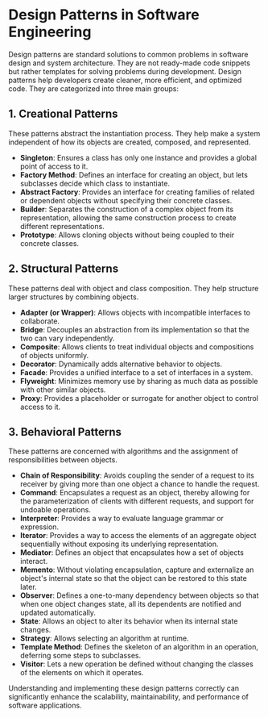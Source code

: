 # Design Patterns in Software Engineering

Design patterns are standard solutions to common problems in software design and system architecture. They are not ready-made code snippets but rather templates for solving problems during development. Design patterns help developers create cleaner, more efficient, and optimized code. They are categorized into three main groups:

## 1. Creational Patterns
These patterns abstract the instantiation process. They help make a system independent of how its objects are created, composed, and represented.

- **Singleton**: Ensures a class has only one instance and provides a global point of access to it.
- **Factory Method**: Defines an interface for creating an object, but lets subclasses decide which class to instantiate.
- **Abstract Factory**: Provides an interface for creating families of related or dependent objects without specifying their concrete classes.
- **Builder**: Separates the construction of a complex object from its representation, allowing the same construction process to create different representations.
- **Prototype**: Allows cloning objects without being coupled to their concrete classes.

## 2. Structural Patterns
These patterns deal with object and class composition. They help structure larger structures by combining objects.

- **Adapter (or Wrapper)**: Allows objects with incompatible interfaces to collaborate.
- **Bridge**: Decouples an abstraction from its implementation so that the two can vary independently.
- **Composite**: Allows clients to treat individual objects and compositions of objects uniformly.
- **Decorator**: Dynamically adds alternative behavior to objects.
- **Facade**: Provides a unified interface to a set of interfaces in a system.
- **Flyweight**: Minimizes memory use by sharing as much data as possible with other similar objects.
- **Proxy**: Provides a placeholder or surrogate for another object to control access to it.

## 3. Behavioral Patterns
These patterns are concerned with algorithms and the assignment of responsibilities between objects.

- **Chain of Responsibility**: Avoids coupling the sender of a request to its receiver by giving more than one object a chance to handle the request.
- **Command**: Encapsulates a request as an object, thereby allowing for the parameterization of clients with different requests, and support for undoable operations.
- **Interpreter**: Provides a way to evaluate language grammar or expression.
- **Iterator**: Provides a way to access the elements of an aggregate object sequentially without exposing its underlying representation.
- **Mediator**: Defines an object that encapsulates how a set of objects interact.
- **Memento**: Without violating encapsulation, capture and externalize an object's internal state so that the object can be restored to this state later.
- **Observer**: Defines a one-to-many dependency between objects so that when one object changes state, all its dependents are notified and updated automatically.
- **State**: Allows an object to alter its behavior when its internal state changes.
- **Strategy**: Allows selecting an algorithm at runtime.
- **Template Method**: Defines the skeleton of an algorithm in an operation, deferring some steps to subclasses.
- **Visitor**: Lets a new operation be defined without changing the classes of the elements on which it operates.

Understanding and implementing these design patterns correctly can significantly enhance the scalability, maintainability, and performance of software applications.
